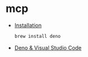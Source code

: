 # mcp

- [Installation](https://docs.deno.com/runtime/getting_started/installation/)

  ```sh
  brew install deno
  ```

- [Deno & Visual Studio Code](https://docs.deno.com/runtime/reference/vscode/)
